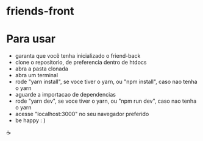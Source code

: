 # friends-front

# Para usar

-  garanta que você tenha inicializado o friend-back
-  clone o repositorio, de preferencia dentro de htdocs
-  abra a pasta clonada
-  abra um terminal
-  rode "yarn install", se voce tiver o yarn, ou "npm install", caso nao tenha o yarn
-  aguarde a importacao de dependencias
-  rode "yarn dev", se voce tiver o yarn, ou "npm run dev", caso nao tenha o yarn
-  acesse "localhost:3000" no seu navegador preferido
-  be happy : )

☕
